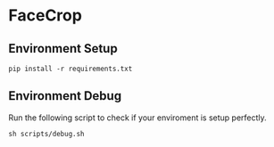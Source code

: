 # FaceCrop

## Environment Setup
```
pip install -r requirements.txt
```

## Environment Debug
Run the following script to check if your enviroment is setup perfectly.
```
sh scripts/debug.sh
```

